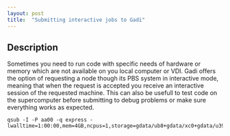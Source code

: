 ```yaml
---
layout: post
title:  "Submitting interactive jobs to Gadi"
---
```


## Description

Sometimes you need to run code with specific needs of hardware or memory which are not available on you local computer or VDI. Gadi offers the option of requesting a node though its PBS system in interactive mode, meaning that when the request is accepted you receive an interactive session of the requested machine. This can also be usefull to test code on the supercomputer before submitting to debug problems or make sure everything works as expected.

```
qsub -I -P aa00 -q express -lwalltime=1:00:00,mem=4GB,ncpus=1,storage=gdata/ub8+gdata/xc0+gdata/u39,jobfs=100GB
```

